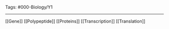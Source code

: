 Tags: #000-Biology/Y1

---
[[Gene]]
[[Polypeptide]]
[[Proteins]]
[[Transcription]]
[[Translation]]

